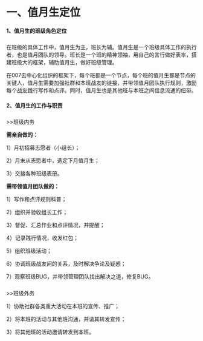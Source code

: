 # 一、值月生定位

#### 

#### 1、值月生的班级角色定位

#####  

在班级的具体工作中，值月生为主，班长为辅。值月生是一个班级具体工作的执行者，也是值月团队的领导。班长是一个班的精神领袖，用自己的言行做好表率，搭建班级大的框架，辅助值月生，做好班级管理。

在007去中心化组织的框架下，每个班都是一个节点，每个班的值月生都是节点的关键人，值月生需要加强社群和本班战友的链接，并带领值月团队执行规则，激励每个战友践行写作和点评。同时，值月生也是其他班与本班之间信息流通的纽带。

#### 

#### 2、值月生的工作与职责

##### 

&gt;&gt;班级内务

**需亲自做的：**

1）月初招募志愿者（小组长）；

2）月末从志愿者中，选定下月值月生；

3）交接各种班级表册。

**需带领值月团队做的：**

1）写作和点评规则科普；

2）组织并验收组长工作；

3）督促、汇总作业和点评情况，并提醒；

4）记录践行情况，收发红包；

5）组织班级活动；

6）协调班级战友间的关系，及时解决争论及疑惑；

7）观察班级BUG，并带领管理团队找出解决之道，修复BUG。

##### 

&gt;&gt;班级外务

1）协助社群各类重大活动在本班的宣传、推广；

2）将本班的活动与其他班沟通，并请其转发宣传；

3）将其他班的活动邀请转发到本班。

